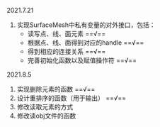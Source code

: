 2021.7.21

1. 实现SurfaceMesh中私有变量的对外接口，包括：
   - 读写点、线、面元素                                  ==√==
   - 根据点、线、面得到对应的handle          ==√== 
   - 得到相应的连接关系                                  ==√==
   - 完善初始化函数以及赋值操作符               ==√==

2021.8.5

1. 实现删除元素的函数                                         ==√==
2. 设计重排序的函数（用于输出）                      ==√==
3. 修改读取元素的方式
4. 修改读obj文件的函数
